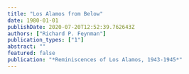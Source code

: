 ```yaml
---
title: "Los Alamos from Below"
date: 1980-01-01
publishDate: 2020-07-20T12:52:39.762643Z
authors: ["Richard P. Feynman"]
publication_types: ["1"]
abstract: ""
featured: false
publication: "*Reminiscences of Los Alamos, 1943-1945*"
---
```



